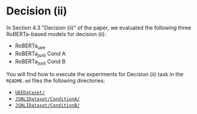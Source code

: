 # Decision (ii)

In Section 4.3 "Decision (ii)" of the paper,
we evaluated the following three RoBERTa-based models for decision (ii):

- RoBERTa<sub>uee</sub>
- RoBERTa<sub>jsnli</sub> Cond A
- RoBERTa<sub>jsnli</sub> Cond B

You will find how to execute the experiments for Decision (ii) task in the `README.md` files the following directories:

- [`UEEDataset/`](UEEDataset/)
- [`JSNLIDataset/ConditionA/`](JSNLIDataset/ConditionA/)
- [`JSNLIDataset/ConditionB/`](JSNLIDataset/ConditionB/)
